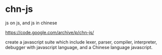 # chn-js
 js on js, and js in chinese 


https://code.google.com/archive/p/chn-js/


create a javascript suite which include lexer, parser, compiler, interpreter, debugger with javascript language, and a Chinese language javascript.
